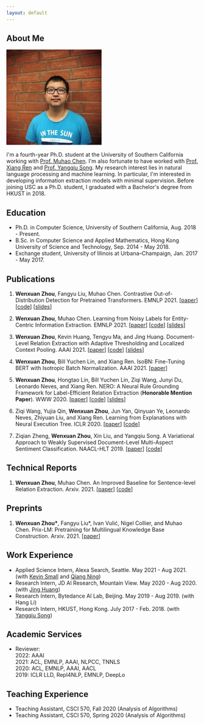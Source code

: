 ```yaml
---
layout: default
---
```


## About Me

<img class="profile-picture" src="photo.jpg">

I'm a fourth-year Ph.D. student at the University of Southern California working with [Prof. Muhao Chen](https://muhaochen.github.io/). I'm also fortunate to have worked with [Prof. Xiang Ren](http://ink-ron.usc.edu/xiangren/) and [Prof. Yangqiu Song](https://www.cse.ust.hk/~yqsong/). My research interest lies in natural language processing and machine learning. In particular, I'm interested in developing information extraction models with minimal supervision. Before joining USC as a Ph.D. student, I graduated with a Bachelor's degree from HKUST in 2018.

## Education
* Ph.D. in Computer Science, University of Southern California, Aug. 2018 - Present.
* B.Sc. in Computer Science and Applied Mathematics, Hong Kong University of Science and Technology, Sep. 2014 - May 2018.
* Exchange student, University of Illinois at Urbana–Champaign, Jan. 2017 - May 2017.

## Publications

1. **Wenxuan Zhou**, Fangyu Liu, Muhao Chen. Contrastive Out-of-Distribution Detection for Pretrained Transformers. EMNLP 2021. \[[paper](https://arxiv.org/abs/2104.08812)\] \[[code](https://github.com/wzhouad/Contra-OOD)\] \[[slides](slides/OOD_EMNLP21.pdf)\]

2. **Wenxuan Zhou**, Muhao Chen. Learning from Noisy Labels for Entity-Centric Information Extraction. EMNLP 2021. \[[paper](https://arxiv.org/abs/2104.08656)\] \[[code](https://github.com/wzhouad/NLL-IE)\] \[[slides](slides/NLL_EMNLP21.pdf)\]

3. **Wenxuan Zhou**, Kevin Huang, Tengyu Ma, and Jing Huang. Document-Level Relation Extraction with Adaptive Thresholding and Localized Context Pooling. AAAI 2021. \[[paper](https://arxiv.org/abs/2010.11304)\] \[[code](https://github.com/wzhouad/ATLOP)\] \[[slides](slides/ATLOP_AAAI21.pdf)\]

4. **Wenxuan Zhou**, Bill Yuchen Lin, and Xiang Ren. IsoBN: Fine-Tuning BERT with Isotropic Batch Normalization. AAAI 2021. \[[paper](https://arxiv.org/abs/2005.02178)\]

5. **Wenxuan Zhou**, Hongtao Lin, Bill Yuchen Lin, Ziqi Wang, Junyi Du, Leonardo Neves, and Xiang Ren. NERO: A Neural Rule Grounding Framework for Label-Efficient Relation Extraction (**Honorable Mention Paper**). WWW 2020. \[[paper](https://arxiv.org/abs/1909.02177)\] \[[code](https://github.com/INK-USC/NERO)\] \[[slides](slides/NERO_WWW20.pdf)\]


6. Ziqi Wang, Yujia Qin, **Wenxuan Zhou**, Jun Yan, Qinyuan Ye, Leonardo Neves, Zhiyuan Liu, and Xiang Ren. Learning from Explanations with Neural Execution Tree. ICLR 2020. \[[paper](https://arxiv.org/abs/1911.01352)\] \[[code](https://github.com/INK-USC/NExT)\]


7. Ziqian Zheng, **Wenxuan Zhou**, Xin Liu, and Yangqiu Song. A Variational Approach to Weakly Supervised Document-Level Multi-Aspect Sentiment Classification. NAACL-HLT 2019. \[[paper](https://arxiv.org/abs/1904.05055)\] \[[code](https://github.com/HKUST-KnowComp/VWS-DMSC)\]

## Technical Reports
1. **Wenxuan Zhou**, Muhao Chen. An Improved Baseline for Sentence-level Relation Extraction. Arxiv. 2021. \[[paper](https://arxiv.org/abs/2102.01373)\] \[[code](https://github.com/wzhouad/RE_improved_baseline)\]

## Preprints
1. **Wenxuan Zhou\***, Fangyu Liu\*, Ivan Vulić, Nigel Collier, and Muhao Chen. Prix-LM: Pretraining for Multilingual Knowledge Base Construction. Arxiv. 2021. \[[paper](https://arxiv.org/abs/2110.08443)]

## Work Experience
* Applied Science Intern, Alexa Search, Seattle. May 2021 - Aug 2021. (with [Kevin Small](http://www.kevinsmall.org/) and [Qiang Ning](https://www.qiangning.info/))
* Research Intern, JD AI Research, Mountain View. May 2020 - Aug 2020. (with [Jing Huang](https://sites.google.com/view/drjinghuang))
* Research Intern, Bytedance AI Lab, Beijing. May 2019 - Aug 2019. (with Hang Li)
* Research Intern, HKUST, Hong Kong. July 2017 - Feb. 2018. (with [Yangqiu Song](https://www.cse.ust.hk/~yqsong/))

## Academic Services
* Reviewer:<br>
2022: AAAI<br>
2021: ACL, EMNLP, AAAI, NLPCC, TNNLS<br>
2020: ACL, EMNLP, AAAI, AACL<br>
2019: ICLR LLD, Repl4NLP, EMNLP, DeepLo<br>

## Teaching Experience
* Teaching Assistant, CSCI 570, Fall 2020 (Analysis of Algorithms)
* Teaching Assistant, CSCI 570, Spring 2020 (Analysis of Algorithms)
<br/><br/>

